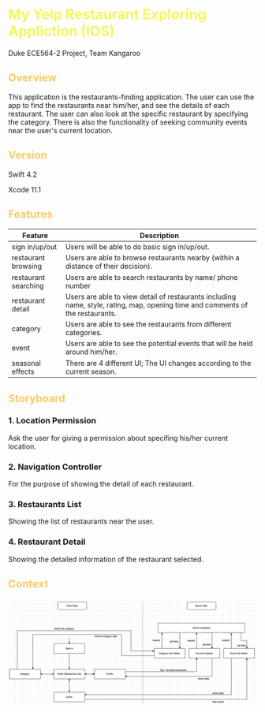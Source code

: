 # <font color="#F1F85F">My Yelp Restaurant Exploring Appliction (IOS)</font>
Duke ECE564-2 Project, Team Kangaroo

## <font color="#F8CC5F">Overview</font>
This application is the restaurants-finding application. The user can use the app to find the restaurants near him/her, and see the details of each restaurant. The user can also look at the specific restaurant by specifying the category. There is also the functionality of seeking community events near the user's current location.

## <font color="#F8CC5F">Version</font>
Swift 4.2

Xcode 11.1


## <font color="#F8CC5F">Features</font>
| Feature | Description |
| ------ | ------ |
| sign in/up/out | Users will be able to do basic sign in/up/out. |
| restaurant browsing | Users are able to browse restaurants nearby (within a distance of their decision). |
| restaurant searching | Users are able to search restaurants by name/ phone number |
| restaurant detail | Users are able to view detail of restaurants including name, style, rating, map, opening time and comments of the restaurants. |
| category | Users are able to see the restaurants from different categories. |
| event | Users are able to see the potential events that will be held around him/her. |
| seasonal effects | There are 4 different UI; The UI changes according to the current season. |


## <font color="#F8CC5F">Storyboard</font>
### 1. Location Permission
Ask the user for giving a permission about specifing his/her current location.
### 2. Navigation Controller
For the purpose of showing the detail of each restaurant.
### 3. Restaurants List
Showing the list of restaurants near the user.
### 4. Restaurant Detail
Showing the detailed information of the restaurant selected.

## <font color="#F8CC5F">Context</font>
![](component.png)